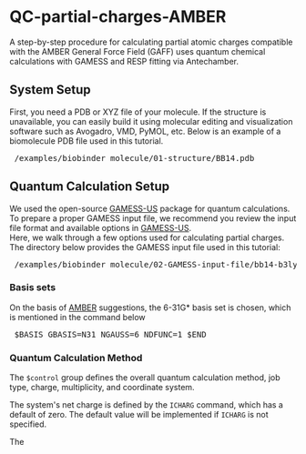 # QC-partial-charges-AMBER
A step-by-step procedure for calculating partial atomic charges compatible with the AMBER General Force Field (GAFF) uses quantum chemical calculations with GAMESS and RESP fitting via Antechamber.

## System Setup
First, you need a PDB or XYZ file of your molecule. If the structure is unavailable, you can easily build it using molecular editing and visualization software such as Avogadro, VMD, PyMOL, etc. 
Below is an example of a biomolecule PDB file used in this tutorial.
<pre> /examples/biobinder_molecule/01-structure/BB14.pdb </pre>

## Quantum Calculation Setup
We used the open-source [GAMESS-US](https://www.msg.chem.iastate.edu/GAMESS) package for quantum calculations. 
To prepare a proper GAMESS input file, we recommend you review the input file format and available options in [GAMESS-US](https://www.msg.chem.iastate.edu/GAMESS).  
Here, we walk through a few options used for calculating partial charges. The directory below provides the GAMESS input file used in this tutorial:
<pre> /examples/biobinder_molecule/02-GAMESS-input-file/bb14-b3lyp.inp  </pre>

### Basis sets
On the basis of [AMBER](https://ambermd.org/tutorials/basic/tutorial19/index.php) suggestions, the 6-31G* basis set is chosen, which is mentioned in the command below
<pre> $BASIS GBASIS=N31 NGAUSS=6 NDFUNC=1 $END  </pre>

### Quantum Calculation Method
The `$control` group defines the overall quantum calculation method, job type, charge, multiplicity, and coordinate system.

The system's net charge is defined by the `ICHARG` command, which has a default of zero. The default value will be implemented if `ICHARG` is not specified. 

The 
